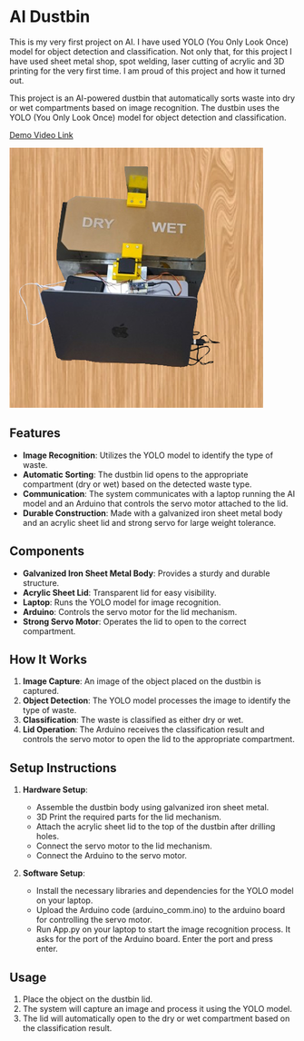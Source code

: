 # AI Dustbin

This is my very first project on AI. I have used YOLO (You Only Look Once) model for object detection and classification. Not only that, for this project I have used sheet metal shop, spot welding, laser cutting of acrylic and 3D printing for the very first time.
I am proud of this project and how it turned out.

This project is an AI-powered dustbin that automatically sorts waste into dry or wet compartments based on image recognition. The dustbin uses the YOLO (You Only Look Once) model for object detection and classification.


[Demo Video Link](https://www.youtube.com/watch?v=FYRIHkF-pGQ)

![Image](dustbin.png)



## Features

- **Image Recognition**: Utilizes the YOLO model to identify the type of waste.
- **Automatic Sorting**: The dustbin lid opens to the appropriate compartment (dry or wet) based on the detected waste type.
- **Communication**: The system communicates with a laptop running the AI model and an Arduino that controls the servo motor attached to the lid.
- **Durable Construction**: Made with a galvanized iron sheet metal body and an acrylic sheet lid and strong servo for large weight tolerance.

## Components

- **Galvanized Iron Sheet Metal Body**: Provides a sturdy and durable structure.
- **Acrylic Sheet Lid**: Transparent lid for easy visibility.
- **Laptop**: Runs the YOLO model for image recognition.
- **Arduino**: Controls the servo motor for the lid mechanism.
- **Strong Servo Motor**: Operates the lid to open to the correct compartment.

## How It Works

1. **Image Capture**: An image of the object placed on the dustbin is captured.
2. **Object Detection**: The YOLO model processes the image to identify the type of waste.
3. **Classification**: The waste is classified as either dry or wet.
4. **Lid Operation**: The Arduino receives the classification result and controls the servo motor to open the lid to the appropriate compartment.

## Setup Instructions

1. **Hardware Setup**:
    - Assemble the dustbin body using galvanized iron sheet metal.
    - 3D Print the required parts for the lid mechanism.
    - Attach the acrylic sheet lid to the top of the dustbin after drilling holes.
    - Connect the servo motor to the lid mechanism.
    - Connect the Arduino to the servo motor.

2. **Software Setup**:
    - Install the necessary libraries and dependencies for the YOLO model on your laptop.
    - Upload the Arduino code (arduino_comm.ino) to the arduino board for controlling the servo motor.
    - Run App.py on your laptop to start the image recognition process. It asks for the port of the Arduino board. Enter the port and press enter.

## Usage

1. Place the object on the dustbin lid.
2. The system will capture an image and process it using the YOLO model.
3. The lid will automatically open to the dry or wet compartment based on the classification result.
